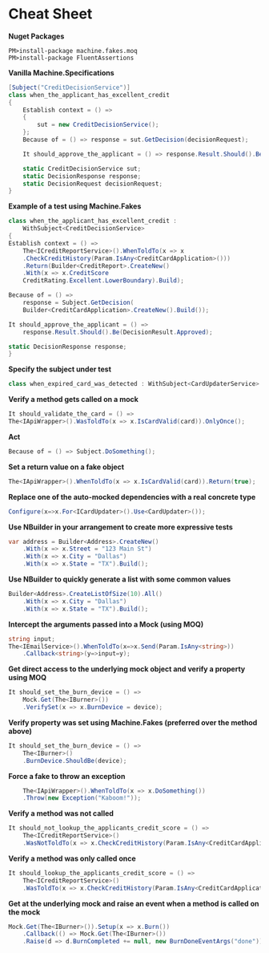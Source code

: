 # Cheat Sheet

**Nuget Packages**

	PM>install-package machine.fakes.moq
	PM>install-package FluentAssertions

**Vanilla Machine.Specifications**
```csharp
[Subject("CreditDecisionService")]
class when_the_applicant_has_excellent_credit
{
	Establish context = () =>
    {
    	sut = new CreditDecisionService();
    };
    Because of = () => response = sut.GetDecision(decisionRequest);

    It should_approve_the_applicant = () => response.Result.Should().Be(DecisionResult.Approved);

    static CreditDecisionService sut;
    static DecisionResponse response;
    static DecisionRequest decisionRequest;
}
```

**Example of a test using Machine.Fakes**
```csharp
class when_the_applicant_has_excellent_credit :
	WithSubject<CreditDecisionService>
{
Establish context = () =>
	The<ICreditReportService>().WhenToldTo(x => x
	.CheckCreditHistory(Param.IsAny<CreditCardApplication>()))
	.Return(Builder<CreditReport>.CreateNew()
	.With(x => x.CreditScore
	CreditRating.Excellent.LowerBoundary).Build);

Because of = () =>
	response = Subject.GetDecision(
	Builder<CreditCardApplication>.CreateNew().Build());

It should_approve_the_applicant = () =>
	response.Result.Should().Be(DecisionResult.Approved);

static DecisionResponse response;
}
```

**Specify the subject under test**
```csharp
class when_expired_card_was_detected : WithSubject<CardUpdaterService>
```

**Verify a method gets called on a mock**
```csharp
It should_validate_the_card = () =>
The<IApiWrapper>().WasToldTo(x => x.IsCardValid(card)).OnlyOnce();
```

**Act**
```csharp
Because of = () => Subject.DoSomething();
```

**Set a return value on a fake object**
```csharp
The<IApiWrapper>().WhenToldTo(x => x.IsCardValid(card)).Return(true);
```

**Replace one of the auto-mocked dependencies with a real concrete type**
```csharp
Configure(x=>x.For<ICardUpdater>().Use<CardUpdater>());
```
**Use NBuilder in your arrangement to create more expressive tests**
```csharp
var address = Builder<Address>.CreateNew()
    .With(x => x.Street = "123 Main St")
    .With(x => x.City = "Dallas")
    .With(x => x.State = "TX").Build();
```

**Use NBuilder to quickly generate a list with some common values**
```csharp
Builder<Address>.CreateListOfSize(10).All()
 	.With(x => x.City = "Dallas")
    .With(x => x.State = "TX").Build();
```

**Intercept the arguments passed into a Mock (using MOQ)**
```csharp
string input;
The<IEmailService>().WhenToldTo(x=>x.Send(Param.IsAny<string>))
	.Callback<string>(y=>input=y);
```

**Get direct access to the underlying mock object and verify a property using MOQ**
```csharp
It should_set_the_burn_device = () =>
	Mock.Get(The<IBurner>())
	.VerifySet(x => x.BurnDevice = device);
```

**Verify property was set using Machine.Fakes (preferred over the method above)**
```csharp
It should_set_the_burn_device = () =>
	The<IBurner>()
	.BurnDevice.ShouldBe(device);
```
**Force a fake to throw an exception**
```csharp
	The<IApiWrapper>().WhenToldTo(x => x.DoSomething())
    .Throw(new Exception("Kaboom!"));
```
**Verify a method was not called**
```csharp
It should_not_lookup_the_applicants_credit_score = () =>
	The<ICreditReportService>()
    .WasNotToldTo(x => x.CheckCreditHistory(Param.IsAny<CreditCardApplication>()));
```
**Verify a method was only called once**
```csharp
It should_lookup_the_applicants_credit_score = () =>
	The<ICreditReportService>()
	.WasToldTo(x => x.CheckCreditHistory(Param.IsAny<CreditCardApplication>())).OnlyOnce();
```
**Get at the underlying mock and raise an event when a method is called on the mock**

``` csharp
Mock.Get(The<IBurner>()).Setup(x => x.Burn())
	.Callback(() => Mock.Get(The<IBurner>())
    .Raise(d => d.BurnCompleted += null, new BurnDoneEventArgs("done")));
```
